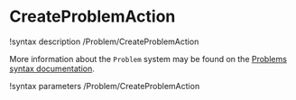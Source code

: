# CreateProblemAction

!syntax description /Problem/CreateProblemAction

More information about the `Problem` system may be found on the
[Problems syntax documentation](syntax/Problem/index.md).

!syntax parameters /Problem/CreateProblemAction
